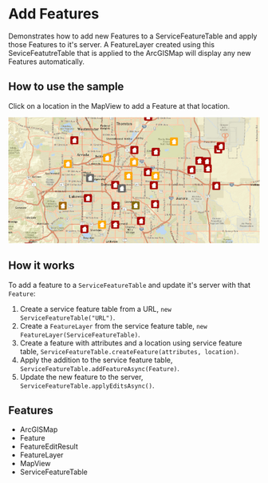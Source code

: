 <h1>Add Features</h1>

<p>Demonstrates how to add new Features to a ServiceFeatureTable and apply those Features to it's server. A FeatureLayer created using this SeviceFeatutreTable that is applied to the ArcGISMap will display any new Features automatically.</p>

<h2>How to use the sample</h2>

<p>Click on a location in the MapView to add a Feature at that location.</p>

<p><img src="AddFeatures.gif" alt="" title="" /></p>

<h2>How it works</h2>

<p>To add a feature to a <code>ServiceFeatureTable</code> and update it's server with that <code>Feature</code>:</p>

<ol>
<li>Create a service feature table from a URL, <code>new ServiceFeatureTable("URL")</code>.</li>
<li>Create a <code>FeatureLayer</code> from the service feature table, <code>new FeatureLayer(ServiceFeatureTable)</code>.</li>
<li>Create a feature with attributes and a location using service feature table, <code>ServiceFeatureTable.createFeature(attributes, location)</code>.</li>
<li>Apply the addition to the service feature table, <code>ServiceFeatureTable.addFeatureAsync(Feature)</code>.</li>
<li>Update the new feature to the server, <code>ServiceFeatureTable.applyEditsAsync()</code>.</li>
</ol>

<h2>Features</h2>

<ul>
<li>ArcGISMap</li>
<li>Feature</li>
<li>FeatureEditResult</li>
<li>FeatureLayer</li>
<li>MapView</li>
<li>ServiceFeatureTable</li>
</ul>